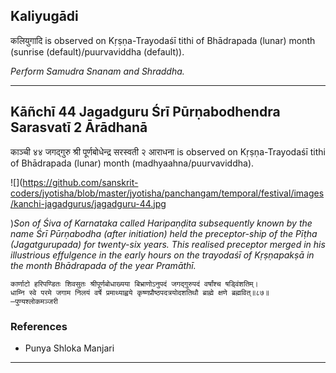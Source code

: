 ## Kaliyugādi
कलियुगादि is observed on Kṛṣṇa-Trayodaśī tithi of Bhādrapada (lunar) month (sunrise (default)/puurvaviddha (default)).

_Perform Samudra Snanam and Shraddha._

---
## Kāñchī 44 Jagadguru Śrī Pūrṇabodhendra Sarasvatī 2 Ārādhanā
काञ्ची ४४ जगद्गुरु श्री पूर्णबोधेन्द्र सरस्वती २ आराधना is observed on Kṛṣṇa-Trayodaśī tithi of Bhādrapada (lunar) month (madhyaahna/puurvaviddha).

![](https://github.com/sanskrit-coders/jyotisha/blob/master/jyotisha/panchangam/temporal/festival/images/kanchi-jagadgurus/jagadguru-44.jpg

)_Son of Śiva of Karnataka called Haripaṇḍita subsequently known by the name Śrī Pūrṇabodha (after initiation) held the preceptor-ship of the Pīṭha (Jagatgurupada) for twenty-six years. This realised preceptor merged in his illustrious effulgence in the early hours on the trayodaśī of Kṛṣṇapakṣā in the month Bhādrapada of the year Pramāthī._

```
कार्णाटो हरिपण्डितः शिवसुतः श्रीपूर्णबोधाख्यया बिभ्राणोऽनुपदं जगद्गुरुपदं वर्षांश्च षड्विंशतिम्।
धाम्नि स्वे परमे जगाम निलयं वर्षे प्रमाथ्याह्वये कृष्णप्रौष्ठपदत्रयोदशतिथौ ब्राह्मे क्षणे ब्रह्मवित्॥८७॥
—पुण्यश्लोकमञ्जरी
```
### References
* Punya Shloka Manjari


---
